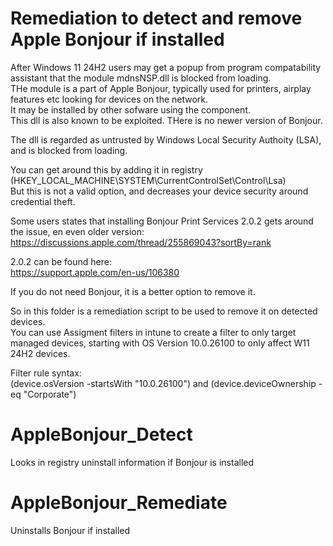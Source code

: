 # Remediation to detect and remove Apple Bonjour if installed

After Windows 11 24H2 users  may get a popup from program compatability assistant that the module mdnsNSP.dll is blocked from loading.\
THe module is a part of Apple Bonjour, typically used for printers, airplay features etc looking for devices on the network.\
It may be installed by other sofware using the component.\
This dll is also known to be exploited. THere is no newer version of Bonjour.

The dll is regarded as untrusted by Windows Local Security Authoity (LSA), and is blocked from loading.

You can get around this by adding it in registry (HKEY_LOCAL_MACHINE\SYSTEM\CurrentControlSet\Control\Lsa)\
But this is not a valid option, and decreases your device security around credential theft. 

Some users states that installing Bonjour Print Services 2.0.2 gets around the issue, en even older version:\
https://discussions.apple.com/thread/255869043?sortBy=rank

2.0.2 can be found here:\
https://support.apple.com/en-us/106380

If you do not need Bonjour, it is a better option to remove it.

So in this folder is a remediation script to be used to remove it on detected devices.\
You can use Assigment filters in intune to create a filter to only target managed devices, starting with OS Version 10.0.26100 to only affect W11 24H2 devices. 

Filter rule syntax:\
(device.osVersion -startsWith "10.0.26100") and (device.deviceOwnership -eq "Corporate")

# AppleBonjour_Detect
Looks in registry uninstall information if Bonjour is installed

# AppleBonjour_Remediate
Uninstalls Bonjour if installed